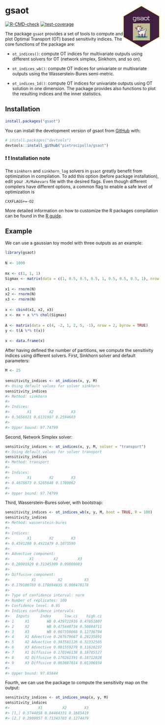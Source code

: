 
<!-- README.md is generated from README.Rmd. Please edit that file -->

# gsaot <a href="https://pietrocipolla.github.io/gsaot/"><img src="man/figures/logo.png" align="right" height="139" alt="gsaot website" /></a>

<!-- badges: start -->

[![R-CMD-check](https://github.com/pietrocipolla/gsaot/actions/workflows/R-CMD-check.yaml/badge.svg)](https://github.com/pietrocipolla/gsaot/actions/workflows/R-CMD-check.yaml)
[![test-coverage](https://github.com/pietrocipolla/gsaot/actions/workflows/test-coverage.yaml/badge.svg)](https://github.com/pietrocipolla/gsaot/actions/workflows/test-coverage.yaml)
<!-- badges: end -->

The package `gsaot` provides a set of tools to compute and plot Optimal
Transport (OT) based sensitivity indices. The core functions of the
package are:

- `ot_indices()`: compute OT indices for multivariate outputs using
  different solvers for OT (network simplex, Sinkhorn, and so on).

- `ot_indices_wb()`: compute OT indices for univariate or multivariate
  outputs using the Wasserstein-Bures semi-metric.

- `ot_indices_1d()`: compute OT indices for univariate outputs using OT
  solution in one dimension. The package provides also functions to plot
  the resulting indices and the inner statistics.

## Installation

``` r
install.packages("gsaot")
```

You can install the development version of gsaot from
[GitHub](https://github.com/) with:

``` r
# install.packages("devtools")
devtools::install_github("pietrocipolla/gsaot")
```

### :exclamation: :exclamation: Installation note

The `sinkhorn` and `sinkhorn_log` solvers in `gsaot` greatly benefit
from optimization in compilation. To add this option (before package
installation), edit your `.R/Makevars` file with the desired flags. Even
though different compilers have different options, a common flag to
enable a safe level of optimization is

    CXXFLAGS+=-O2

More detailed information on how to customize the R packages compilation
can be found in the [R
guide](https://cran.r-project.org/doc/manuals/R-admin.html#Customizing-package-compilation).

## Example

We can use a gaussian toy model with three outputs as an example:

``` r
library(gsaot)

N <- 1000

mx <- c(1, 1, 1)
Sigmax <- matrix(data = c(1, 0.5, 0.5, 0.5, 1, 0.5, 0.5, 0.5, 1), nrow = 3)

x1 <- rnorm(N)
x2 <- rnorm(N)
x3 <- rnorm(N)

x <- cbind(x1, x2, x3)
x <- mx + x %*% chol(Sigmax)

A <- matrix(data = c(4, -2, 1, 2, 5, -1), nrow = 2, byrow = TRUE)
y <- t(A %*% t(x))

x <- data.frame(x)
```

After having defined the number of partitions, we compute the
sensitivity indices using different solvers. First, Sinkhorn solver and
default parameters:

``` r
M <- 25

sensitivity_indices <- ot_indices(x, y, M)
#> Using default values for solver sinkhorn
sensitivity_indices
#> Method: sinkhorn 
#> 
#> Indices:
#>        X1        X2        X3 
#> 0.5656021 0.6131907 0.2594603 
#> 
#> Upper bound: 97.74799
```

Second, Network Simplex solver:

``` r
sensitivity_indices <- ot_indices(x, y, M, solver = "transport")
#> Using default values for solver transport
sensitivity_indices
#> Method: transport 
#> 
#> Indices:
#>        X1        X2        X3 
#> 0.4878673 0.5265048 0.1709062 
#> 
#> Upper bound: 97.74799
```

Third, Wasserstein-Bures solver, with bootstrap:

``` r
sensitivity_indices <- ot_indices_wb(x, y, M, boot = TRUE, R = 100)
sensitivity_indices
#> Method: wasserstein-bures 
#> 
#> Indices:
#>        X1        X2        X3 
#> 0.4591200 0.4921479 0.1073590 
#> 
#> Advective component:
#>         X1         X2         X3 
#> 0.28001929 0.31345309 0.09888083 
#> 
#> Diffusive component:
#>          X1          X2          X3 
#> 0.179100703 0.178694835 0.008478178 
#> 
#> Type of confidence interval: norm 
#> Number of replicates: 100 
#> Confidence level: 0.95 
#> Indices confidence intervals:
#>   Inputs     Index      low.ci    high.ci
#> 1     X1        WB 0.439721916 0.47851807
#> 2     X2        WB 0.475448734 0.50884711
#> 3     X3        WB 0.087350066 0.12736794
#> 4     X1 Advective 0.267679667 0.29235891
#> 5     X2 Advective 0.303581126 0.32332505
#> 6     X3 Advective 0.081559278 0.11620237
#> 7     X1 Diffusive 0.170346138 0.18785527
#> 8     X2 Diffusive 0.170261391 0.18712828
#> 9     X3 Diffusive 0.003887014 0.01306934
#> 
#> Upper bound: 97.85844
```

Fourth, we can use the package to compute the sensitivity map on the
output:

``` r
sensitivity_indices <- ot_indices_smap(x, y, M)
sensitivity_indices
#>             X1         X2        X3
#> [1,] 0.5744058 0.04464331 0.1685419
#> [2,] 0.2909957 0.71343703 0.1274479
```
